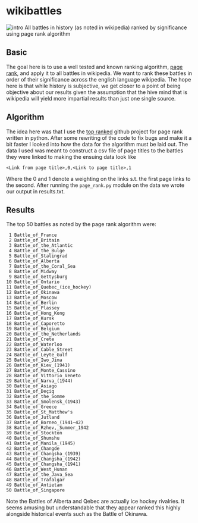 # wikibattles
![intro](http://horroretc.com/wp-content/uploads/2011/05/189.jpg)
All battles in history (as noted in wikipedia) ranked by significance using page rank algorithm

## Basic
The goal here is to use a well tested and known ranking algorithm, [page rank][2], and apply it 
to all battles in wikipedia. We want to rank these battles in order of their significance 
across the english language wikipedia. The hope here is that while history is subjective, we get 
closer to a point of being objective about our results given the assumption that the hive mind that
is wikipedia will yield more impartial results than just one single source.

## Algorithm
The idea here was that I use the [top ranked][1] github project for page rank written in python.
After some rewriting of the code to fix bugs and make it a bit faster I looked into how the data for the
algorithm must be laid out. The data I used was meant to construct a csv file of page titles to the 
battles they were linked to making the ensuing data look like

    <Link from page title>,0,<Link to page title>,1

Where the 0 and 1 denote a weighting on the links s.t. the first page links to the second.
After running the `page_rank.py` module on the data we wrote our output in results.txt.

## Results
The top 50 battles as noted by the page rank algorithm were:

     1 Battle_of_France               
     2 Battle_of_Britain              
     3 Battle_of_the_Atlantic         
     4 Battle_of_the_Bulge            
     5 Battle_of_Stalingrad           
     6 Battle_of_Alberta              
     7 Battle_of_the_Coral_Sea        
     8 Battle_of_Midway               
     9 Battle_of_Gettysburg           
    10 Battle_of_Ontario              
    11 Battle_of_Quebec_(ice_hockey)  
    12 Battle_of_Okinawa              
    13 Battle_of_Moscow               
    14 Battle_of_Berlin               
    15 Battle_of_Plassey              
    16 Battle_of_Hong_Kong            
    17 Battle_of_Kursk                
    18 Battle_of_Caporetto            
    19 Battle_of_Belgium              
    20 Battle_of_the_Netherlands      
    21 Battle_of_Crete                
    22 Battle_of_Waterloo             
    23 Battle_of_Cable_Street         
    24 Battle_of_Leyte_Gulf           
    25 Battle_of_Iwo_Jima             
    26 Battle_of_Kiev_(1941)          
    27 Battle_of_Monte_Cassino        
    28 Battle_of_Vittorio_Veneto      
    29 Battle_of_Narva_(1944)         
    30 Battle_of_Asiago               
    31 Battle_of_Deçiq               
    32 Battle_of_the_Somme            
    33 Battle_of_Smolensk_(1943)      
    34 Battle_of_Greece               
    35 Battle_of_St_Matthew's         
    36 Battle_of_Jutland              
    37 Battle_of_Borneo_(1941–42)   
    38 Battle_of_Rzhev,_Summer_1942   
    39 Battle_of_Stockton             
    40 Battle_of_Shumshu              
    41 Battle_of_Manila_(1945)        
    42 Battle_of_Changde              
    43 Battle_of_Changsha_(1939)      
    44 Battle_of_Changsha_(1942)      
    45 Battle_of_Changsha_(1941)      
    46 Battle_of_West_Hunan           
    47 Battle_of_the_Java_Sea         
    48 Battle_of_Trafalgar            
    49 Battle_of_Antietam             
    50 Battle_of_Singapore            

Note the Battles of Alberta and Qebec are actually ice hockey rivalries. It seems amusing but 
understandable that they appear ranked this highly alongside historical events such as the Battle of 
Okinawa.

[1]: https://github.com/timothyasp/PageRank
[2]: https://en.wikipedia.org/wiki/PageRank
